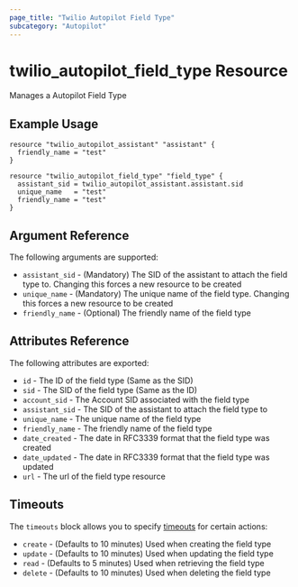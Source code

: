 ```yaml
---
page_title: "Twilio Autopilot Field Type"
subcategory: "Autopilot"
---
```


# twilio_autopilot_field_type Resource

Manages a Autopilot Field Type

## Example Usage

```hcl
resource "twilio_autopilot_assistant" "assistant" {
  friendly_name = "test"
}

resource "twilio_autopilot_field_type" "field_type" {
  assistant_sid = twilio_autopilot_assistant.assistant.sid
  unique_name   = "test"
  friendly_name = "test"
}
```

## Argument Reference

The following arguments are supported:

- `assistant_sid` - (Mandatory) The SID of the assistant to attach the field type to. Changing this forces a new resource to be created
- `unique_name` - (Mandatory) The unique name of the field type. Changing this forces a new resource to be created
- `friendly_name` - (Optional) The friendly name of the field type

## Attributes Reference

The following attributes are exported:

- `id` - The ID of the field type (Same as the SID)
- `sid` - The SID of the field type (Same as the ID)
- `account_sid` - The Account SID associated with the field type
- `assistant_sid` - The SID of the assistant to attach the field type to
- `unique_name` - The unique name of the field type
- `friendly_name` - The friendly name of the field type
- `date_created` - The date in RFC3339 format that the field type was created
- `date_updated` - The date in RFC3339 format that the field type was updated
- `url` - The url of the field type resource

## Timeouts

The `timeouts` block allows you to specify [timeouts](https://www.terraform.io/docs/configuration/resources.html#timeouts) for certain actions:

- `create` - (Defaults to 10 minutes) Used when creating the field type
- `update` - (Defaults to 10 minutes) Used when updating the field type
- `read` - (Defaults to 5 minutes) Used when retrieving the field type
- `delete` - (Defaults to 10 minutes) Used when deleting the field type
